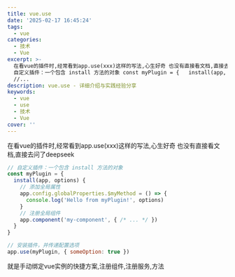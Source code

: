 ```yaml
---
title: vue.use
date: '2025-02-17 16:45:24'
tags:
  - vue
categories:
  - 技术
  - Vue
excerpt: >-
  在看vue的插件时,经常看到app.use(xxx)这样的写法,心生好奇 也没有直接看文档,直接去问了deepseek javascript //
  自定义插件：一个包含 install 方法的对象 const myPlugin = {   install(app, options) {    
  //...
description: vue.use - 详细介绍与实践经验分享
keywords:
  - vue
  - use
  - 技术
  - Vue
cover: ''
---
```


在看vue的插件时,经常看到app.use(xxx)这样的写法,心生好奇
也没有直接看文档,直接去问了deepseek

```javascript
// 自定义插件：一个包含 install 方法的对象
const myPlugin = {
  install(app, options) {
    // 添加全局属性
    app.config.globalProperties.$myMethod = () => {
      console.log('Hello from myPlugin!', options)
    }
    // 注册全局组件
    app.component('my-component', { /* ... */ })
  }
}

// 安装插件，并传递配置选项
app.use(myPlugin, { someOption: true })
```

就是手动绑定vue实例的快捷方案,注册组件,注册服务,方法
